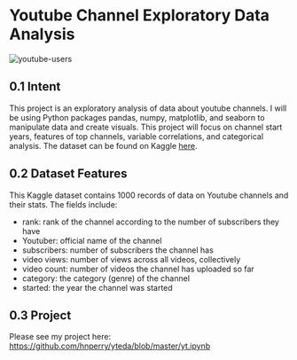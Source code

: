 # Youtube Channel Exploratory Data Analysis

![youtube-users](https://github.com/hnperry/yteda/assets/116209783/e852d788-26dd-4334-9932-e00e6c095ae4)

## 0.1 Intent
This project is an exploratory analysis of data about youtube channels. I will be using Python packages pandas, numpy, matplotlib, and seaborn to manipulate data and create visuals. This project will focus on channel start years, features of top channels, variable correlations, and categorical analysis. The dataset can be found on Kaggle [here](https://www.kaggle.com/datasets/surajjha101/top-youtube-channels-data).

## 0.2 Dataset Features
This Kaggle dataset contains 1000 records of data on Youtube channels and their stats. The fields include:
- rank: rank of the channel according to the number of subscribers they have
- Youtuber: official name of the channel
- subscribers: number of subscribers the channel has
- video views: number of views across all videos, collectively
- video count: number of videos the channel has uploaded so far
- category: the category (genre) of the channel
- started: the year the channel was started

## 0.3 Project
Please see my project here: https://github.com/hnperry/yteda/blob/master/yt.ipynb
